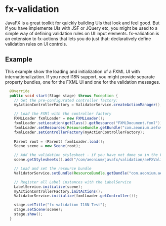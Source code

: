 # fx-validation

JavaFX is a great toolkit for quickly building UIs that look and feel good. But if you have implemente UIs with JSF or JQuery etc, you might be used to a simple way of defining validation rules on UI input elements.
fx-validation is an extension to fx-actions that lets you do just that: declaratively define validation rules on UI controls.


## Example

This example show the loading and initialization of a FXML UI with internationalization. If you need I18N support, you might provide separate property bundles, one for the FXML UI and one for the validation messages.

```java
  @Override
  public void start(Stage stage) throws Exception {
    // Get the pre-configurated controller factory:
    myActionControllerFactory = ValidatorService.createActionManager();

    // Load the FXMl with the controller factory
    FXMLLoader fxmlLoader = new FXMLLoader();
    fxmlLoader.setLocation(getClass().getResource("FXMLDocument.fxml"));
    fxmlLoader.setResources(ResourceBundle.getBundle("com.aeonium.aefxvalidationtest.text"));
    fxmlLoader.setControllerFactory(myActionControllerFactory);
    
    Parent root = (Parent) fxmlLoader.load();
    Scene scene = new Scene(root);

    // Add the validation stylesheet - if you have not done so in the FXML
    scene.getStylesheets().add("/com/aeonium/javafx/validation/aeFXValidation.css");

    // Load and set the resource bundle
    ValidatorService.setBundle(ResourceBundle.getBundle("com.aeonium.aefxvalidationtest.messages"));

    // Register all Label instances with the LabelService
    LabelService.initialize(scene);
    myActionControllerFactory.initActions();
    ValidatorService.initialize(fxmlLoader.getController());

    stage.setTitle("fx-validation I18N Test");
    stage.setScene(scene);
    stage.show();
  }
```
